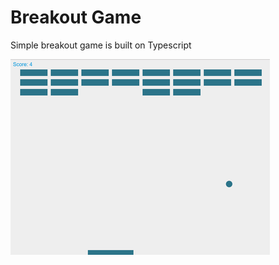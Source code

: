 # Breakout Game
Simple breakout game is built on Typescript

![alt tag](https://github.com/gios/breakout-game/blob/master/main.png)

